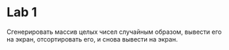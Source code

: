 # Lab 1
Сгенерировать массив целых чисел случайным образом, вывести его на экран, отсортировать его, и снова вывести на экран.
